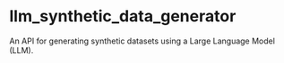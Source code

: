 # llm_synthetic_data_generator
An API for generating synthetic datasets using a Large Language Model (LLM).
